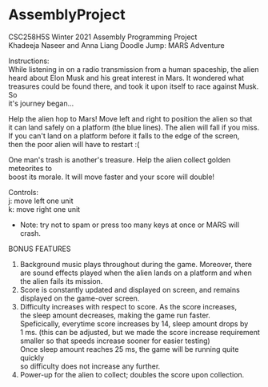 # AssemblyProject
CSC258H5S Winter 2021 Assembly Programming Project  
Khadeeja Naseer and Anna Liang
Doodle Jump: MARS Adventure  
    
   Instructions:  
   While listening in on a radio transmission from a human spaceship, the alien  
   heard about Elon Musk and his great interest in Mars. It wondered what  
   treasures could be found there, and took it upon itself to race against Musk. So  
   it's journey began...  
  
   Help the alien hop to Mars! Move left and right to position the alien so that  
   it can land safely on a platform (the blue lines). The alien will fall if you miss.   
   If you can't land on a platform before it falls to the edge of the screen,   
   then the poor alien will have to restart :(  
  
   One man's trash is another's treasure. Help the alien collect golden meteorites to   
   boost its morale. It will move faster and your score will double!  
      
   Controls:  
   j: move left one unit  
   k: move right one unit  
   * Note: try not to spam or press too many keys at once or MARS will crash.  

   BONUS FEATURES  
 1. Background music plays throughout during the game. Moreover, there  
    are sound effects played when the alien lands on a platform and when  
    the alien fails its mission.  
 2. Score is constantly updated and displayed on screen, and remains   
    displayed on the game-over screen.  
 3. Difficulty increases with respect to score. As the score increases,   
    the sleep amount decreases, making the game run faster.   
    Speficically, everytime score increases by 14, sleep amount drops by  
    1 ms. (this can be adjusted, but we made the score increase requirement  
    smaller so that speeds increase sooner for easier testing)  
    Once sleep amount reaches 25 ms, the game will be running quite quickly  
    so difficulty does not increase any further.  
 4. Power-up for the alien to collect; doubles the score upon collection.  
